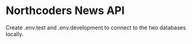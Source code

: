 # Northcoders News API

Create .env.test and .env.development to connect to the two databases locally.
